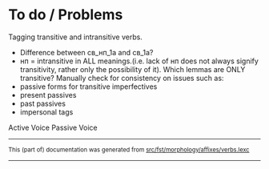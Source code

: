 To do / Problems
================
Tagging transitive and intransitive verbs.
- Difference between св_нп_1a and св_1a?
- нп = intransitive in ALL meanings.(i.e. lack of нп does not always signify transitivity, rather only the possibility of it). Which lemmas are ONLY transitive?
Manually check for consistency on issues such as:
- passive forms for transitive imperfectives
- present passives
- past passives
- impersonal tags

Active Voice
Passive Voice

* * *

<small>This (part of) documentation was generated from [src/fst/morphology/affixes/verbs.lexc](https://github.com/giellalt/lang-rus/blob/main/src/fst/morphology/affixes/verbs.lexc)</small>

---

